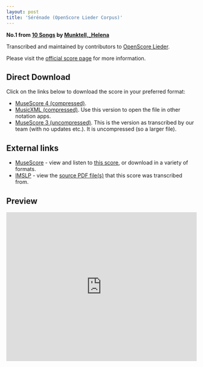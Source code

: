 ```yaml
---
layout: post
title: 'Sérénade (OpenScore Lieder Corpus)'
---
```


__No.1 from [10 Songs](https://fourscoreandmore.org/openscore/lieder/Munktell,_Helena/10_Songs/) by [Munktell,_Helena](https://fourscoreandmore.org/openscore/lieder/Munktell,_Helena)__

Transcribed and maintained by contributors to [OpenScore Lieder].

Please visit the [official score page] for more information.

[official score page]: https://musescore.com/openscore-lieder-corpus/scores/6654094
[OpenScore Lieder]: https://musescore.com/openscore-lieder-corpus

## Direct Download

Click on the links below to download the score in your preferred format:
- [MuseScore 4 (compressed)](https://github.com/openscore/lieder/blob/main/scores/Munktell,_Helena/10_Songs/01_Sérénade/lc6654094.mscz?raw=true).
- [MusicXML (compressed)](https://github.com/openscore/lieder/blob/main/scores/Munktell,_Helena/10_Songs/01_Sérénade/lc6654094.mxl?raw=true). Use this version to open the file in other notation apps.
- [MuseScore 3 (uncompressed)](https://github.com/openscore/lieder/blob/main/scores/Munktell,_Helena/10_Songs/01_Sérénade/lc6654094.mscx?raw=true). This is the version as transcribed by our team (with no updates etc.). It is uncompressed (so a larger file).

## External links

- [MuseScore] - view and listen to [this score][MuseScore], or download in a variety of formats.
- [IMSLP] - view the [source PDF file(s)][IMSLP] that this score was transcribed from.

[MuseScore]: https://musescore.com/score/6654094
[IMSLP]: https://imslp.org/wiki/Special:ReverseLookup/434307

## Preview

<iframe width="100%" height="394" src="https://musescore.com/openscore-lieder-corpus/scores/6654094/embed" frameborder="0" allowfullscreen allow="autoplay; fullscreen"></iframe>
